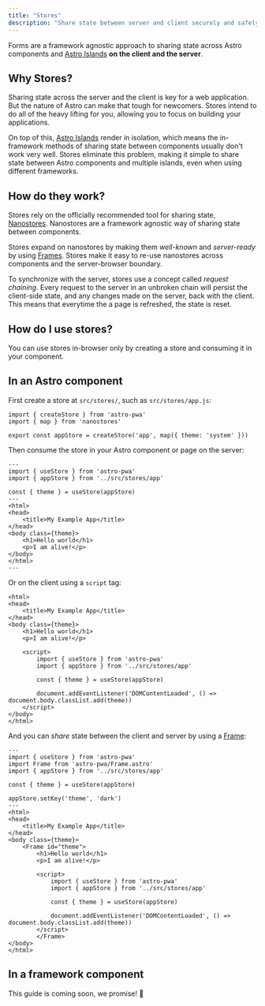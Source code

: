```yaml
---
title: "Stores"
description: "Share state between server and client securely and safely with stores"
---
```

Forms are a framework agnostic approach to sharing state across Astro components and [Astro Islands](https://docs.astro.build/en/concepts/islands/) **on the client and the server**.

## Why Stores?

Sharing state across the server and the client is key for a web application. But the nature of Astro can make that tough for newcomers. Stores intend to do all of the
heavy lifting for you, allowing you to focus on building your applications.

On top of this, [Astro Islands](https://docs.astro.build/en/concepts/islands/) render in isolation, which means the in-framework methods of sharing state between components
usually don't work very well. Stores eliminate this problem, making it simple to share state between Astro components and multiple islands, even when using different frameworks.

## How do they work?

Stores rely on the officially recommended tool for sharing state, [Nanostores](https://github.com/nanostores/nanostores). Nanostores are a framework agnostic way of sharing
state between components.

Stores expand on nanostores by making them _well-known_ and _server-ready_ by using [Frames](/en/concepts/frames). Stores make it easy to re-use nanostores across components and the server-browser boundary.

To synchronize with the server, stores use a concept called _request chaining_. Every request to the server in an unbroken chain will persist the client-side state, and any changes made on the server, back with the client. This means that everytime the a page is refreshed, the state is reset.

## How do I use stores?

You can use stores in-browser only by creating a store and consuming it in your component.

## In an Astro component

First create a store at `src/stores/`, such as `src/stores/app.js`:

```
import { createStore } from 'astro-pwa'
import { map } from 'nanostores'

export const appStore = createStore('app', map({ theme: 'system' }))
```

Then consume the store in your Astro component or page on the server:

```
---
import { useStore } from 'astro-pwa'
import { appStore } from '../src/stores/app'

const { theme } = useStore(appStore)
---
<html>
<head>
    <title>My Example App</title>
</head>
<body class={theme}>
    <h1>Hello world</h1>
    <p>I am alive!</p>
</body>
</html>
---
```

Or on the client using a `script` tag:

```
<html>
<head>
    <title>My Example App</title>
</head>
<body class={theme}>
    <h1>Hello world</h1>
    <p>I am alive!</p>

    <script>
        import { useStore } from 'astro-pwa'
        import { appStore } from '../src/stores/app'

        const { theme } = useStore(appStore)

        document.addEventListener('DOMContentLoaded', () => document.body.classList.add(theme))
    </script>
</body>
</html>
```

And you can _share_ state between the client and server by using a [Frame](/en/concepts/frame):

```
---
import { useStore } from 'astro-pwa'
import Frame from 'astro-pwa/Frame.astro'
import { appStore } from '../src/stores/app'

const { theme } = useStore(appStore)

appStore.setKey('theme', 'dark')
---
<html>
<head>
    <title>My Example App</title>
</head>
<body class={theme}>
    <Frame id="theme">
        <h1>Hello world</h1>
        <p>I am alive!</p>

        <script>
            import { useStore } from 'astro-pwa'
            import { appStore } from '../src/stores/app'

            const { theme } = useStore(appStore)

            document.addEventListener('DOMContentLoaded', () => document.body.classList.add(theme))
        </script>
        </Frame>
</body>
</html>
```

## In a framework component

This guide is coming soon, we promise! 💝